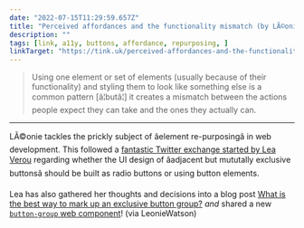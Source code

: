 ```yaml
---
date: "2022-07-15T11:29:59.657Z"
title: "Perceived affordances and the functionality mismatch (by LÃ©onie Watson)"
description: ""
tags: [link, a11y, buttons, affordance, repurposing, ]
linkTarget: "https://tink.uk/perceived-affordances-and-the-functionality-mismatch/"
---
```

> Using one element or set of elements (usually because of their functionality) and styling them to look like something else is a common pattern [â¦butâ¦] it creates a mismatch between the actions people expect they can take and the ones they actually can.
---

LÃ©onie tackles the prickly subject of âelement re-purposingâ in web development. This followed a [fantastic Twitter exchange started by Lea Verou](https://twitter.com/LeaVerou/status/1545712667515654144) regarding whether the UI design of âadjacent but mututally exclusive buttonsâ should be built as radio buttons or using button elements.

Lea has also gathered her thoughts and decisions into a blog post [What is the best way to mark up an exclusive button group?](https://lea.verou.me/2022/07/button-group/) _and_ shared a new [`button-group` web component](https://github.com/LeaVerou/nudeforms/tree/main/button-group)! (via LeonieWatson)
